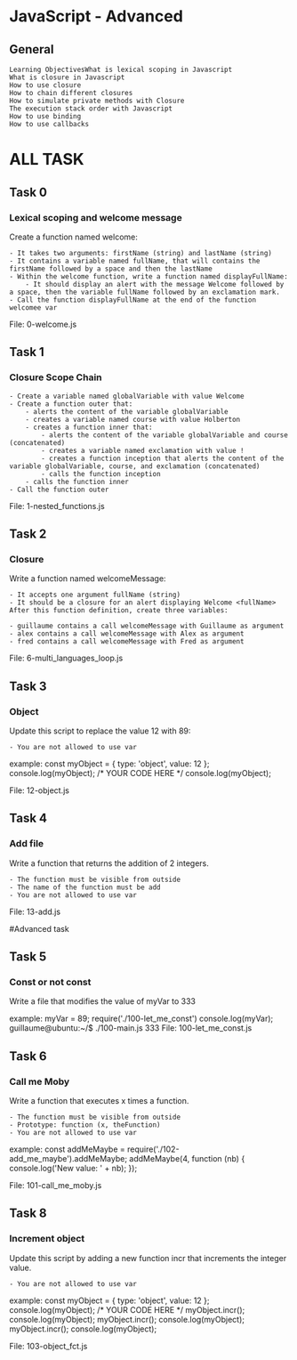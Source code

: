 # JavaScript - Advanced

## General
    Learning ObjectivesWhat is lexical scoping in Javascript
    What is closure in Javascript
    How to use closure
    How to chain different closures
    How to simulate private methods with Closure
    The execution stack order with Javascript
    How to use binding
    How to use callbacks

# ALL TASK

## Task 0
###  Lexical scoping and welcome message
Create a function named welcome:

    - It takes two arguments: firstName (string) and lastName (string)
    - It contains a variable named fullName, that will contains the firstName followed by a space and then the lastName
    - Within the welcome function, write a function named displayFullName:
        - It should display an alert with the message Welcome followed by a space, then the variable fullName followed by an exclamation mark.
    - Call the function displayFullName at the end of the function welcomee var

File: 0-welcome.js

## Task 1
###   Closure Scope Chain
    - Create a variable named globalVariable with value Welcome
    - Create a function outer that:
        - alerts the content of the variable globalVariable
        - creates a variable named course with value Holberton
        - creates a function inner that:
            - alerts the content of the variable globalVariable and course (concatenated)
            - creates a variable named exclamation with value !
            - creates a function inception that alerts the content of the variable globalVariable, course, and exclamation (concatenated)
            - calls the function inception
        - calls the function inner
    - Call the function outer

File: 1-nested_functions.js

## Task 2
###  Closure
Write a function named welcomeMessage:

    - It accepts one argument fullName (string)
    - It should be a closure for an alert displaying Welcome <fullName>
    After this function definition, create three variables:

    - guillaume contains a call welcomeMessage with Guillaume as argument
    - alex contains a call welcomeMessage with Alex as argument
    - fred contains a call welcomeMessage with Fred as argument

File: 6-multi_languages_loop.js

## Task 3
###  Object
Update this script to replace the value 12 with 89:

    - You are not allowed to use var

example:
    const myObject = {
    type: 'object',
    value: 12
    };
    console.log(myObject);
    /*
    YOUR CODE HERE
    */
    console.log(myObject);

File: 12-object.js

## Task 4
###  Add file

Write a function that returns the addition of 2 integers.

    - The function must be visible from outside
    - The name of the function must be add
    - You are not allowed to use var

File: 13-add.js

#Advanced task

## Task 5
###  Const or not const

Write a file that modifies the value of myVar to 333

example:
    myVar = 89;
    require('./100-let_me_const')
    console.log(myVar);
    guillaume@ubuntu:~/$ ./100-main.js
    333
File: 100-let_me_const.js

## Task 6
###  Call me Moby
Write a function that executes x times a function.

    - The function must be visible from outside
    - Prototype: function (x, theFunction)
    - You are not allowed to use var

example:
    const addMeMaybe = require('./102-add_me_maybe').addMeMaybe;
    addMeMaybe(4, function (nb) {
    console.log('New value: ' + nb);
    });

File: 101-call_me_moby.js

## Task 8
###  Increment object
Update this script by adding a new function incr that increments the integer value.

    - You are not allowed to use var

example:
    const myObject = {
    type: 'object',
    value: 12
    };
    console.log(myObject);
    /*
    YOUR CODE HERE
    */
    myObject.incr();
    console.log(myObject);
    myObject.incr();
    console.log(myObject);
    myObject.incr();
    console.log(myObject);

File: 103-object_fct.js
